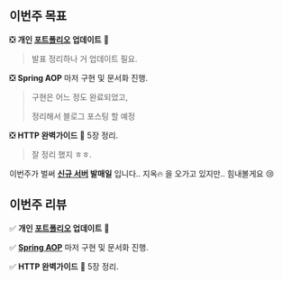## 이번주 목표

:negative_squared_cross_mark: **개인 [포트폴리오](https://huisam.github.io/devportfolio/) 업데이트** :pencil:  

> 발표 정리하나 거 업데이트 필요.  

:negative_squared_cross_mark: **Spring AOP** 마저 구현 및 문서화 진행.  

> 구현은 어느 정도 완료되었고,  
>
> 정리해서 블로그 포스팅 할 예정

:negative_squared_cross_mark: **HTTP 완벽가이드** :blue_book: 5장 정리.   

> 잘 정리 했지 ㅎㅎ. 

이번주가 벌써 **[신규 서버](https://www.samsung.com/sec/apps/samsung-notes/) 발매일** 입니다.. 지옥:fire: 을 오가고 있지만.. 힘내볼게요 :cry:  



## 이번주 리뷰

:white_check_mark: **개인 [포트폴리오](https://huisam.github.io/devportfolio/) 업데이트** :pencil: 

:white_check_mark: [**Spring AOP**](https://github.com/huisam/spring-aop/commits/master) 마저 구현 및 문서화 진행.  

:white_check_mark: **HTTP 완벽가이드** :blue_book: 5장 정리.   

